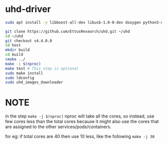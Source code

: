 # uhd-driver
```bash
sudo apt install -y libboost-all-dev libusb-1.0-0-dev doxygen python3-docutils python3-mako python3-numpy python3-requests python3-ruamel.yaml python3-setuptools cmake build-essential

git clone https://github.com/EttusResearch/uhd.git ~/uhd
cd ~/uhd
git checkout v4.4.0.0
cd host
mkdir build
cd build
cmake ../
make -j $(nproc)
make test # This step is optional
sudo make install
sudo ldconfig
sudo uhd_images_downloader
```
# NOTE
in the step `make -j $(nproc)` nproc will take all the cores, so instead, use few cores less than the total cores because it might also use the cores that are assigned to the other services/pods/containers.

for eg: if total cores are 40 then use 10 less, like the following
`make -j 30`
